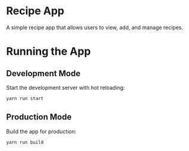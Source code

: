 # Recipe App

A simple recipe app that allows users to view, add, and manage recipes.

# Running the App

## Development Mode

Start the development server with hot reloading:

```sh
yarn run start
```

## Production Mode
Build the app for production:

```sh
yarn run build
```